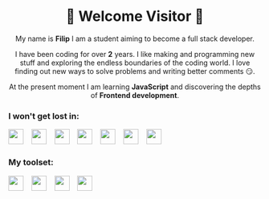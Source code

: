 <h1 align="center">👋 Welcome Visitor 👋</h1>

<p align="center">My name is <strong>Filip</strong> I am a student aiming to become a full stack developer.</p>

<p align="center">I have been coding for over <strong>2</strong> years. I like making and programming new stuff and exploring the endless boundaries of the coding world. I love finding out new ways to solve problems and writing better comments 😏.</p>

<p align="center">At the present moment I am learning <strong>JavaScript</strong> and discovering the depths of <strong>Frontend development</strong>.</p>

<h3>I won't get lost in:</h3>
 
<p>
<img src="https://cdn.jsdelivr.net/gh/devicons/devicon/icons/html5/html5-original.svg" width="30px"/>&nbsp;&nbsp;&nbsp;&nbsp;<img src="https://cdn.jsdelivr.net/gh/devicons/devicon/icons/css3/css3-original.svg" width="30px"/>&nbsp;&nbsp;&nbsp;&nbsp;<img src="https://cdn.jsdelivr.net/gh/devicons/devicon/icons/javascript/javascript-original.svg" width="30px"/>&nbsp;&nbsp;&nbsp;&nbsp;<img src="https://cdn.jsdelivr.net/gh/devicons/devicon/icons/csharp/csharp-original.svg" width="30px"/>&nbsp;&nbsp;&nbsp;&nbsp;<img src="https://cdn.jsdelivr.net/gh/devicons/devicon/icons/python/python-original.svg" width="30px"/>&nbsp;&nbsp;&nbsp;&nbsp;<img src="https://cdn.jsdelivr.net/gh/devicons/devicon/icons/sass/sass-original.svg" width="30px"/>&nbsp;&nbsp;&nbsp;&nbsp;<img src="https://cdn.jsdelivr.net/gh/devicons/devicon/icons/tailwindcss/tailwindcss-plain.svg" width="30px"/>
</p>
<h3>My toolset:</h3>
<p>
<img src="https://cdn.jsdelivr.net/gh/devicons/devicon/icons/vscode/vscode-original.svg" width="30px"/>&nbsp;&nbsp;&nbsp;&nbsp;<img src="https://cdn.jsdelivr.net/gh/devicons/devicon/icons/github/github-original.svg" width="30px"/>&nbsp;&nbsp;&nbsp;&nbsp;<img src="https://cdn.jsdelivr.net/gh/devicons/devicon/icons/git/git-original.svg" width="30px"/>&nbsp;&nbsp;&nbsp;&nbsp;<img src="https://cdn.jsdelivr.net/gh/devicons/devicon/icons/figma/figma-original.svg" width="30px"/>
</p>

